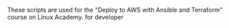 These scripts are used for the "Deploy to AWS with Ansible and Terraform" course on Linux Academy. 
for developer
